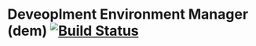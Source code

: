 # Deveoplment Environment Manager (dem) [![Build Status](https://travis-ci.org/nitehawck/DevEnvManager.svg?branch=master)](https://travis-ci.org/nitehawck/DevEnvManager)
